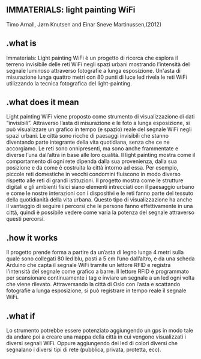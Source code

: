 ## IMMATERIALS: light painting WiFi
Timo Arnall, Jørn Knutsen and Einar Sneve Martinussen,(2012)

## .what is
Immaterials: Light painting WiFi è un progetto di ricerca che esplora il terreno invisibile delle reti WiFi negli spazi urbani mostrando l’intensità del segnale luminoso attraverso fotografie a lunga esposizione. Un'asta di misurazione lunga quattro metri con 80 punti di luce led rivela le reti WiFi utilizzando la tecnica fotografica del light-painting.

## .what does it mean
Light painting WiFi viene proposto come strumento di visualizzazione di dati “invisibili”.
Attraverso l’asta di misurazione e le foto a lunga esposizione, si può visualizzare un grafico in tempo (e spazio) reale del segnale WiFi negli spazi urbani. Le città sono ricche di paesaggi invisibili che stanno diventando parte integrante della vita quotidiana, senza che ce ne accorgiamo. 
Le reti sono onnipresenti, ma sono anche frammentate e diverse l’una dall’altra in base alle loro qualità. Il light painting mostra come il comportamento di ogni rete dipenda dalla sua provenienza, dalla sua posizione e da come è costruita la città intorno ad essa. Per esempio, piccole reti domestiche in vecchi condomini fluiscono in modo diverso rispetto alle reti di grandi istituzioni.
Il progetto mostra come le strutture digitali e gli ambienti fisici siano elementi intrecciati con il paesaggio urbano e come le nostre interazioni con i dispositivi e le reti fanno parte del tessuto della quotidianità della vita urbana. Questo tipo di visualizzazione ha anche il vantaggio di seguire i percorsi che le persone fanno effettivamente in una città, quindi è possibile vedere come varia la potenza del segnale attraverso questi percorsi.

## .how it works
Il progetto prende forma a partire da un’asta di legno lunga 4 metri sulla quale sono collegati 80 led blu, posti a 5 cm l’uno dall’altro, e da una scheda Arduino che capta il segnale WiFi tramite un lettore RFID e registra l'intensità del segnale come grafico a barre. Il lettore RFID è programmato per scansionare continuamente i tag e inviare un segnale a un led ogni volta che viene rilevato. Attraversando la città di Oslo con l’asta e scattando fotografie a lunga esposizione, si può registrare in tempo reale il segnale WiFi.

## .what if
Lo strumento potrebbe essere potenziato aggiungendo un gps in modo tale da andare poi a creare una mappa della città in cui vengono visualizzati i diversi segnali WiFi. Oppure aggiungendo dei led di colori diversi che segnalano i diversi tipi di rete (pubblica, privata, protetta, ecc).
